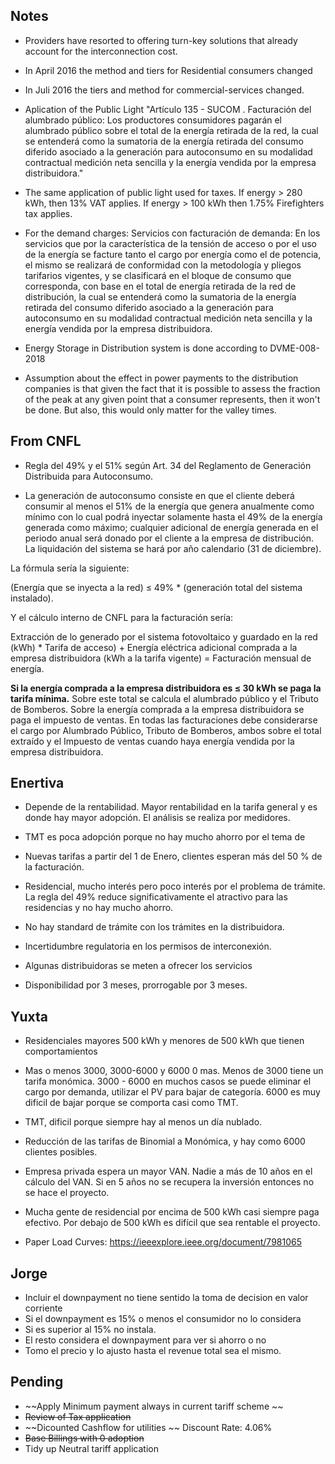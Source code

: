 ## Notes

- Providers have resorted to offering turn-key solutions that already account for the interconnection cost.

- In April 2016 the method and tiers for Residential consumers changed
- In Juli 2016 the tiers and method for commercial-services changed. 

- Aplication of the Public Light "Artículo 135 - SUCOM . Facturación del alumbrado público: Los productores consumidores pagarán el alumbrado público sobre el total de la energía retirada de la red, la cual se entenderá como la sumatoria de la energía retirada  del  consumo diferido asociado a la generación para autoconsumo en su modalidad contractual medición neta sencilla y  la energía vendida por la empresa distribuidora."

- The same application of public light used for taxes. If energy  > 280 kWh, then 13% VAT applies. If energy > 100 kWh then 1.75% Firefighters tax applies.

- For the demand charges: Servicios con facturación de demanda: En los servicios que por la característica de la tensión de acceso o por el uso de la energía se facture tanto el cargo por energía como el de potencia,  el mismo se realizará de conformidad con la metodología y pliegos tarifarios vigentes, y se clasificará en el bloque de consumo que corresponda,   con base en el total de energía retirada de la red de distribución, la cual se entenderá como la sumatoria de la energía retirada  del  consumo diferido asociado a la generación para autoconsumo en su modalidad contractual medición neta sencilla y  la energía vendida por la empresa distribuidora.

- Energy Storage in Distribution system is done according to DVME-008-2018

- Assumption about the effect in power payments to the distribution companies is that given the fact that it is possible to assess the fraction of the peak at any given point that a consumer represents, then it won't be done. But also, this would only matter for the valley times. 

## From CNFL 

 - Regla del 49% y el 51% según Art. 34 del Reglamento de Generación Distribuida para Autoconsumo.

 - La generación de autoconsumo consiste en que el cliente deberá consumir al menos el 51% de la energía que genera anualmente como mínimo con lo cual  podrá inyectar solamente hasta el 49% de la energía generada como máximo; cualquier adicional de energía generada en el periodo anual será donado por el cliente  a la empresa de distribución. La liquidación del sistema se hará por año calendario (31 de diciembre).

La fórmula sería la siguiente:

(Energía que se inyecta a la red)  ≤  49% * (generación total del sistema instalado).

Y el cálculo interno de CNFL para la facturación sería:

Extracción de lo generado por el  sistema fotovoltaico y guardado en la red (kWh) * Tarifa de acceso) + Energía eléctrica adicional comprada a la empresa distribuidora (kWh a la tarifa vigente) = Facturación mensual de energía.

**Si la energía comprada a la empresa distribuidora es ≤ 30 kWh se paga la tarifa mínima.**
Sobre este total se calcula el alumbrado público y el Tributo de Bomberos.
Sobre la energía comprada a la empresa distribuidora se paga el impuesto de ventas.
En todas las facturaciones debe considerarse el cargo por Alumbrado Público, Tributo de Bomberos, ambos sobre el total extraído y el Impuesto de ventas cuando haya energía vendida por la empresa distribuidora.


## Enertiva

- Depende de la rentabilidad. Mayor rentabilidad en la tarifa general y es donde hay mayor adopción. El análisis se realiza por medidores.
- TMT es poca adopción porque no hay mucho ahorro por el tema de

- Nuevas tarifas a partir del 1 de Enero, clientes esperan más del 50 % de la facturación.

- Residencial, mucho interés pero poco interés por el problema de trámite. La regla del 49% reduce significativamente el atractivo para las residencias y no hay mucho ahorro.

- No hay standard de trámite con los trámites en la distribuidora.
- Incertidumbre regulatoria en los permisos de interconexión.
- Algunas distribuidoras se meten a ofrecer los servicios
- Disponibilidad por 3 meses, prorrogable por 3 meses.

## Yuxta

- Residenciales mayores 500 kWh y menores de 500 kWh que tienen comportamientos
- Mas o menos 3000, 3000-6000 y 6000 0 mas. Menos de 3000 tiene un tarifa monómica. 3000 - 6000 en muchos casos se puede eliminar el cargo por demanda, utilizar el PV para bajar de categoría. 6000 es muy dificil de bajar porque se comporta casi como TMT.
- TMT, dificil porque siempre hay al menos un día nublado.
- Reducción de las tarifas de Binomial a Monómica, y hay como 6000 clientes posibles.
- Empresa privada espera un mayor VAN. Nadie a más de 10 años en el cálculo del VAN. Si en 5 años no se recupera la inversión entonces no se hace el proyecto.
- Mucha gente de residencial por encima de 500 kWh casi siempre paga efectivo. Por debajo de 500 kWh es difícil que sea rentable el proyecto.

 - Paper Load Curves: https://ieeexplore.ieee.org/document/7981065
 
## Jorge 

- Incluir el downpayment no tiene sentido la toma de decision en valor corriente 
- Si el downpayment es 15% o menos el consumidor no lo considera 
- Si es superior al 15% no instala. 
- El resto considera el downpayment para ver si ahorro o no 
- Tomo el precio y lo ajusto hasta el revenue total sea el mismo. 

## Pending

 - ~~Apply Minimum payment always in current tariff scheme ~~
 - ~~Review of Tax application~~ 
 - ~~Dicounted Cashflow for utilities ~~ Discount Rate: 4.06%
 - ~~Base Billings with 0 adoption~~
 - Tidy up Neutral tariff application